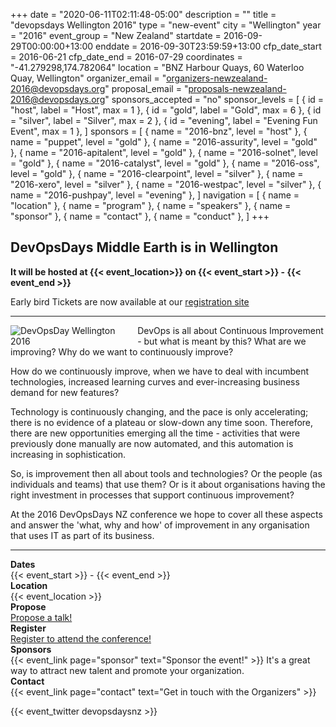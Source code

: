 +++
date = "2020-06-11T02:11:48-05:00"
description = ""
title = "devopsdays Wellington 2016"
type = "new-event"
city = "Wellington"
year = "2016"
event_group = "New Zealand"
startdate = 2016-09-29T00:00:00+13:00
enddate = 2016-09-30T23:59:59+13:00
cfp_date_start = 2016-06-21
cfp_date_end = 2016-07-29
coordinates = "-41.279298,174.782064"
location = "BNZ Harbour Quays, 60 Waterloo Quay, Wellington"
organizer_email = "organizers-newzealand-2016@devopsdays.org"
proposal_email = "proposals-newzealand-2016@devopsdays.org"
sponsors_accepted = "no"
sponsor_levels = [
    { id = "host", label = "Host", max = 1 },
    { id = "gold", label = "Gold", max = 6 },
    { id = "silver", label = "Silver", max = 2 },
    { id = "evening", label = "Evening Fun Event", max = 1 },
]
sponsors = [
    { name = "2016-bnz", level = "host" },
    { name = "puppet", level = "gold" },
    { name = "2016-assurity", level = "gold" },
    { name = "2016-apitalent", level = "gold" },
    { name = "2016-solnet", level = "gold" },
    { name = "2016-catalyst", level = "gold" },
    { name = "2016-oss", level = "gold" },
    { name = "2016-clearpoint", level = "silver" },
    { name = "2016-xero", level = "silver" },
    { name = "2016-westpac", level = "silver" },
    { name = "2016-pushpay", level = "evening" },
]
navigation = [
    { name = "location" },
    { name = "program" },
    { name = "speakers" },
    { name = "sponsor" },
    { name = "contact" },
    { name = "conduct" },
]
+++
## DevOpsDays Middle Earth is in Wellington 

**It will be hosted at {{< event_location>}} on {{< event_start >}} - {{< event_end  >}}**

Early bird Tickets are now available at our [registration site](https://devopsdays-wellington-2016.lilregie.com/step1)


<!-- <div style="text-align:center;">
  {{< event_logo >}}
</div> -->

<hr/>

<div style="float:left;">
  <img alt="DevOpsDay Wellington 2016" src="/events/2016/newzealand/logo.png" style="max-width: 90%;">
</div> 

DevOps is all about Continuous Improvement - but what is meant by this?  What are we improving?  Why do we want to continuously improve?  

How do we continuously improve, when we have to deal with incumbent technologies, increased learning curves and ever-increasing business demand for new features?

Technology is continuously changing, and the pace is only accelerating; there is no evidence of a plateau or slow-down any time soon.  Therefore, there are new opportunities emerging all the time - activities that were previously done manually are now automated, and this automation is increasing in sophistication.

So, is improvement then all about tools and technologies?  Or the people (as individuals and teams) that use them?  Or is it about organisations having the right investment in processes that support continuous improvement?

At the 2016 DevOpsDays NZ conference we hope to cover all these aspects and answer the 'what, why and how' of improvement in any organisation that uses IT as part of its business.

<hr/>

<div class = "row">
  <div class = "col-md-2">
    <strong>Dates</strong>
  </div>
  <div class = "col-md-8">
    {{< event_start >}} - {{< event_end >}}
  </div>
</div>

<div class = "row">
  <div class = "col-md-2">
    <strong>Location</strong>
  </div>
  <div class = "col-md-8">
    {{< event_location >}}
  </div>
</div> 

 <div class = "row">
  <div class = "col-md-2">
    <strong>Propose</strong>
  </div>
  <div class = "col-md-8">
  <a href="https://www.papercall.io/devopsdays-wellington">Propose a talk!</a>
  </div>
</div>

<div class = "row">
  <div class = "col-md-2">
    <strong>Register</strong>
  </div>
  <div class = "col-md-8">
  <a href="https://devopsdays-wellington-2016.lilregie.com/step1">Register to attend the conference!</a>
  </div>
</div>

<!-- <div class = "row">
  <div class = "col-md-2">
    <strong>Program</strong>
  </div>
  <div class = "col-md-8">
    View the {{< event_link page="program" text="program." >}}
  </div>
</div> -->

<!-- <div class = "row">
  <div class = "col-md-2">
    <strong>Speakers</strong>
  </div>
  <div class = "col-md-8">
    Check out the {{< event_link page="speakers" text="speakers!" >}}
  </div>
</div> -->

<div class = "row">
  <div class = "col-md-2">
    <strong>Sponsors</strong>
  </div>
  <div class = "col-md-8">
    {{< event_link page="sponsor" text="Sponsor the event!" >}} It's a great way to attract new talent and promote your organization.
  </div>
</div>

<div class = "row">
  <div class = "col-md-2">
    <strong>Contact</strong>
  </div>
  <div class = "col-md-8">
    {{< event_link page="contact" text="Get in touch with the Organizers" >}}
  </div>
</div>

{{< event_twitter devopsdaysnz >}}
